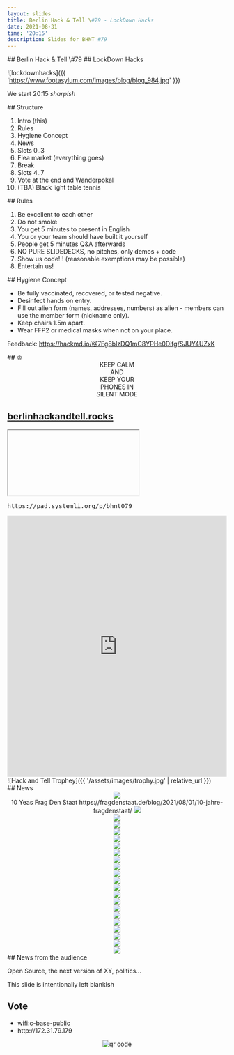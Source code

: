 ```yaml
---
layout: slides
title: Berlin Hack & Tell \#79 - LockDown Hacks
date: 2021-08-31
time: '20:15'
description: Slides for BHNT #79
---
```


<section data-markdown>
## Berlin Hack & Tell \#79
## LockDown Hacks

![lockdownhacks]({{ 'https://www.footasylum.com/images/blog/blog_984.jpg' }})

We start 20:15 *sharpIsh*
</section>

<section data-markdown>
## Structure

1. Intro (this)
1. Rules
1. Hygiene Concept
1. News
1. Slots 0..3
1. Flea market (everything goes)
1. Break
1. Slots 4..7
1. Vote at the end and Wanderpokal
1. (TBA) Black light table tennis
</section>

<section data-markdown>
## Rules

1. Be excellent to each other
2. Do not smoke
3. You get 5 minutes to present in English
4. You or your team should have built it yourself
5. People get 5 minutes Q&A afterwards
6. NO PURE SLIDEDECKS, no pitches, only demos + code
7. Show us code!!! (reasonable exemptions may be possible)
8. Entertain us!
</section>

<section data-markdown>
## Hygiene Concept

* Be fully vaccinated, recovered, or tested negative.
* Desinfect hands on entry.
* Fill out alien form (names, addresses, numbers) as alien - members can use the member form (nickname only).
* Keep chairs 1.5m apart.
* Wear FFP2 or medical masks when not on your place.

Feedback: https://hackmd.io/@7Fg8bIzDQ1mC8YPHe0Difg/SJUY4UZxK
</section>

<section data-markdown>
## &#9812;
<center>
KEEP CALM</br>
AND</br>
KEEP YOUR</br>
PHONES IN</br>
SILENT MODE</br>
</center>
</section>

<section>
<h2><a href="https://berlinhackandtell.rocks/">berlinhackandtell.rocks</a></h2>
<iframe class="stretch" data-src="https://berlinhackandtell.rocks"></iframe>
</section>

<section>
<pre>https://pad.systemli.org/p/bhnt079</pre>
<iframe name="embed_readwrite" src="https://pad.systemli.org/p/bhnt079?showControls=false&showChat=false&showLineNumbers=true&useMonospaceFont=true" width="100%" height="600" frameborder="0" class="stretch"></iframe>
</section>

<section data-markdown>
![Hack and Tell Trophey]({{ '/assets/images/trophy.jpg' | relative_url }})
</section>

<section data-markdown>
## News
</section>

<section>
<center>
<img src="/assets/images/079/30_years_linux.png"/>
</center>
</section>


<section>
<center>
10 Yeas Frag Den Staat
https://fragdenstaat.de/blog/2021/08/01/10-jahre-fragdenstaat/
<img src="/assets/images/079/fortschritte.png"/>
</center>
</section>


<section>
<center>
<img src="/assets/images/079/10_years_kotlin.png"/>
</center>
</section>

<section>
<center>
<img src="/assets/images/079/10_years_bhnt.png"/>
</center>
</section>

<section>
<center>
<img src="/assets/images/079/cdu_ccc1.png"/>
</center>
</section>

<section>
<center>
<img src="/assets/images/079/cdu_ccc2.png"/>
</center>
</section>

<section>
<center>
<img src="/assets/images/079/compose.png"/>
</center>
</section>

<section>
<center>
<img src="/assets/images/079/android_book.png"/>
</center>
</section>

<section>
<center>
<img src="/assets/images/079/valve_arch.png"/>
</center>
</section>

<section>
<center>
<img src="/assets/images/079/polynetwork.jpg"/>
</center>
</section>


<section>
<center>
<img src="/assets/images/079/geth_bug0.png"/>
</center>
</section>


<section>
<center>
<img src="/assets/images/079/geth_bug1.png"/>
</center>
</section>

<section>
<center>
<img src="/assets/images/079/geth_bug2.png"/>
</center>
</section>

<section>
<center>
<img src="/assets/images/079/sv.png"/>
</center>
</section>

<section>
<center>
<img src="/assets/images/079/ens.png"/>
</center>
</section>

<section>
<center>
<img src="/assets/images/079/optimism.png"/>
</center>
</section>


<section>
<center>
<img src="/assets/images/079/1559.png"/>
</center>
</section>

<section>
<center>
<img src="/assets/images/079/pengg.png"/>
</center>
</section>

<section>
<center>
<img src="/assets/images/079/apple.png"/>
</center>
</section>

<section>
<center>
<img src="/assets/images/079/taliban.png"/>
</center>
</section>

<section>
<center>
<img src="/assets/images/079/ai_day.png"/>
</center>
</section>

<section>
<center>
<img src="/assets/images/079/fds_env.png"/>
</center>
</section>



<section data-markdown>
## News from the audience

Open Source, the next version of XY, politics...
</section>

<section data-markdown>
This slide is intentionally left blankIsh
</section>


<section>
<h2>Vote</h2>

<ul>
<li>wifi:c-base-public</li>
<li>http://172.31.79.179</li>
</ul>
<center>
<img src="http://api.qrserver.com/v1/create-qr-code/?color=000000&amp;bgcolor=FFFFFF&amp;data=http%3A%2F%2F172.31.79.179&amp;qzone=1&amp;margin=0&amp;size=400x400&amp;ecc=L" alt="qr code" />
</center>
</section>
